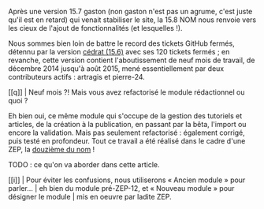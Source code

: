 Après une version 15.7 gaston (non gaston n'est pas un agrume, c'est juste 
qu'il est en retard) qui venait stabiliser le site, la 15.8 NOM nous 
renvoie vers les cieux de l'ajout de fonctionnalités (et lesquelles !).

Nous sommes bien loin de battre le record des tickets GitHub fermés, détennu 
par la version [cédrat (15.6)](https://zestedesavoir.com/articles/263/nouveautes-de-la-version-156-cedrat/) 
avec ses 120 tickets fermés ; en revanche, cette version contient 
l'aboutissement de neuf mois de travail, de décembre 2014 jusqu'à août 2015, 
mené essentiellement par deux contributeurs actifs : artragis et pierre-24.

[[q]]
| Neuf mois ?! Mais vous avez refactorisé le module rédactionnel ou quoi ?

Eh bien oui, ce même module qui s'occupe de la gestion des tutoriels et 
articles, de la création à la publication, en passant par la bêta, l'import ou 
encore la validation. Mais pas seulement refactorisé : également corrigé, 
puis testé en profondeur. Tout ce travail a été réalisé dans le cadre d'une 
ZEP, la [douzième du nom](https://zestedesavoir.com/forums/sujet/846/zep-12-refonte-du-principe-des-tutoriels-et-articles/) !

TODO : ce qu'on va aborder dans cette article.

[[i]]
| Pour éviter les confusions, nous utiliserons « Ancien module » pour parler... 
| eh bien du module pré-ZEP-12, et « Nouveau module » pour désigner le module 
| mis en oeuvre par ladite ZEP.
